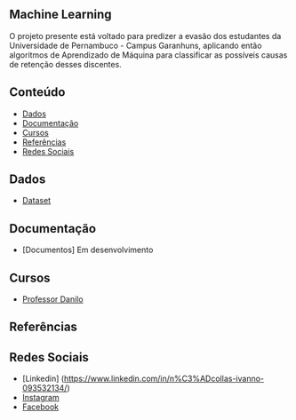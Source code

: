 ## Machine Learning
O projeto presente está voltado para predizer a evasão dos estudantes da Universidade de Pernambuco - Campus Garanhuns, aplicando então algoritmos de Aprendizado de Máquina para classificar as possíveis causas de retenção desses discentes.

## Conteúdo
<!-- toc -->
  * [Dados](#dados)
  * [Documentação](#documentação)
  * [Cursos](#cursos)
  * [Referências](#referências)
  * [Redes Sociais](#redes-sociais)
<!-- toc stop -->

## Dados
 - [Dataset](https://github.com/niscas123/Machine_Learning/tree/master/datasets)
 
## Documentação
 - [Documentos] Em desenvolvimento
 
## Cursos
 - [Professor Danilo](https://www.youtube.com/c/ProfDaniloDS/playlists)

## Referências

## Redes Sociais
 - [Linkedin] (https://www.linkedin.com/in/n%C3%ADcollas-ivanno-093532134/)
 - [Instagram](https://www.instagram.com/nicollasivanno/)
 - [Facebook](https://www.facebook.com/nicollas.ivanno/)